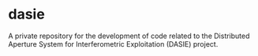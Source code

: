 # dasie
A private repository for the development of code related to the Distributed Aperture System for Interferometric Exploitation (DASIE) project.
